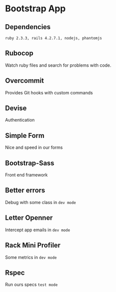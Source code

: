 # Bootstrap App

## Dependencies

`ruby 2.3.3, rails 4.2.7.1, nodejs, phantomjs`

## Rubocop

Watch ruby files and search for problems with code.

## Overcommit

Provides Git hooks with custom commands

## Devise

Authentication

## Simple Form

Nice and speed in our forms

## Bootstrap-Sass
Front end framework

## Better errors
Debug with some class in `dev mode`

## Letter Openner
Intercept app emails in `dev mode`

## Rack Mini Profiler
Some metrics in `dev mode`

## Rspec
Run ours specs `test mode`
